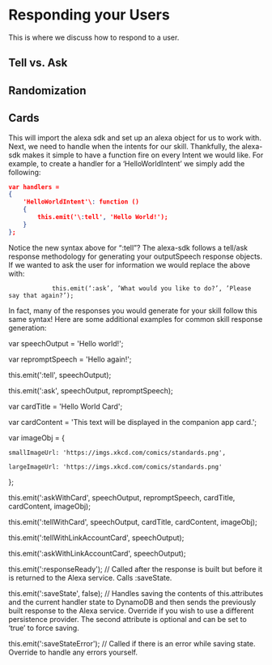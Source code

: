 # Responding your Users

This is where we discuss how to respond to a user.

## Tell vs. Ask

## Randomization

## Cards

This will import the alexa sdk and set up an alexa object for us to work with. Next, we need to handle when the intents for our skill. Thankfully, the alexa-sdk makes it simple to have a function fire on every Intent we would like. For example, to create a handler for a ‘HelloWorldIntent’ we simply add the following:

```JSON
var handlers = 
{
    'HelloWorldIntent'\: function ()
    {
        this.emit('\:tell', 'Hello World!');
    }
};
```
Notice the new syntax above for “:tell”? The alexa-sdk follows a tell/ask response methodology for generating your outputSpeech response objects. If we wanted to ask the user for information we would replace the above with:

                this.emit(‘:ask’, ’What would you like to do?’, ’Please say that again?’);

In fact, many of the responses you would generate for your skill follow this same syntax! Here are some additional examples for common skill response generation:

var speechOutput = 'Hello world!';

var repromptSpeech = 'Hello again!';

 

this.emit(':tell', speechOutput);

 

this.emit(':ask', speechOutput, repromptSpeech);

 

var cardTitle = 'Hello World Card';

var cardContent = 'This text will be displayed in the companion app card.';

 

var imageObj = {

    smallImageUrl: 'https://imgs.xkcd.com/comics/standards.png',

    largeImageUrl: 'https://imgs.xkcd.com/comics/standards.png'

 

};

 

this.emit(':askWithCard', speechOutput, repromptSpeech, cardTitle, cardContent, imageObj);

 

this.emit(':tellWithCard', speechOutput, cardTitle, cardContent, imageObj);

 

this.emit(':tellWithLinkAccountCard', speechOutput);

 

this.emit(':askWithLinkAccountCard', speechOutput);

 

this.emit(':responseReady'); // Called after the response is built but before it is returned to the Alexa service. Calls :saveState.

 

this.emit(':saveState', false); // Handles saving the contents of this.attributes and the current handler state to DynamoDB and then sends the previously built response to the Alexa service. Override if you wish to use a different persistence provider. The second attribute is optional and can be set to ‘true’ to force saving.

 

this.emit(':saveStateError'); // Called if there is an error while saving state. Override to handle any errors yourself.

